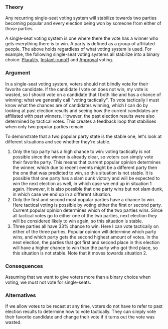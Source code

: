 ### Theory
Any recurring single-seat voting system will stabilize towards two parties becoming popular and every election being won by someone from either of those parties.

A single-seat voting system is one where there the vote has a winner who gets everything there is to win. A party is defined as a group of affiliated people. The above holds regardless of what voting system is used. For example, the following single-seat voting systems all stabilize into a binary choice: [Plurality](https://en.wikipedia.org/wiki/Plurality_voting), [Instant-runoff](https://en.wikipedia.org/wiki/Instant-runoff_voting) and [Approval](https://en.wikipedia.org/wiki/Approval_voting) voting.

### Argument
In a single-seat voting system, voters should not blindly vote for their favorite candidate. If the candidate I vote on does not win, my vote is wasted, so I should vote on a candidate that I both like and has a chance of winning: what we generally call "voting tactically". To vote tactically I must know what the chances are of candidates winning, which I can do by looking at past election results and seeing how the current candidates are affiliated with past winners. However, the past election results were also determined by tactical votes. This creates a feedback loop that stabilises when only two popular parties remain.

To demonstrate that a two popular party state is the stable one, let's look at different situations and see whether they're stable.
1. Only the top party has a high chance to win: voting tactically is not possible since the winner is already clear, so voters can simply vote their favorite party. This means that current popular opinion determines the winner, which due to recent events might be a different party then the one that was predicted to win, so this situation is not stable. It is possible that one party has a slam dunk victory and will be expected to win the next election as well, in which case we end up in situation 1 again. However, it is also possible that one party wins but not slam dunk, in which case we end up in a different situation.
2. Only the first and second most popular parties have a chance to win. Here tactical voting is possible by voting either the first or second party. Current popular opinion determines which of the two parties wins. Since all tactical votes go to either one of the two parties, next election they will be considered likely to win again, so this situation is stable.
3. Three parties all have 33% chance to win. Here I can vote tactically on either of the three parties. Popular opinion will determine which party wins, and which party gets the second highest amount of votes. In the next election, the parties that got first and second place in this election will have a higher chance to win than the party who got third place, so this situation is not stable. Note that it moves towards situation 2.

### Consequences
Assuming that we want to give voters more than a binary choice when voting, we must not vote for single-seats. 

### Alternatives
If we allow votes to be recast at any time, voters do not have to refer to past election results to determine how to vote tactically. They can simply vote their favorite candidate and change their vote if it turns out the vote was wasted.

